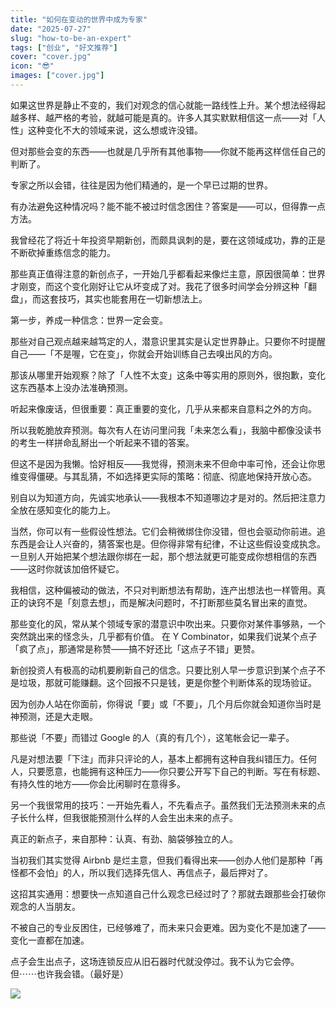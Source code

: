 ```yaml
---
title: "如何在变动的世界中成为专家"
date: "2025-07-27"
slug: "how-to-be-an-expert"
tags: ["创业", "好文推荐"]
cover: "cover.jpg"
icon: "😎"
images: ["cover.jpg"]
---
```

如果这世界是静止不变的，我们对观念的信心就能一路线性上升。某个想法经得起越多样、越严格的考验，就越可能是真的。许多人其实默默相信这一点——对「人性」这种变化不大的领域来说，这么想或许没错。



但对那些会变的东西——也就是几乎所有其他事物——你就不能再这样信任自己的判断了。



专家之所以会错，往往是因为他们精通的，是一个早已过期的世界。



有办法避免这种情况吗？能不能不被过时信念困住？答案是——可以，但得靠一点方法。



我曾经花了将近十年投资早期新创，而颇具讽刺的是，要在这领域成功，靠的正是不断砍掉重练信念的能力。



那些真正值得注意的新创点子，一开始几乎都看起来像烂主意，原因很简单：世界才刚变，而这个变化刚好让它从坏变成了对。我花了很多时间学会分辨这种「翻盘」，而这套技巧，其实也能套用在一切新想法上。



第一步，养成一种信念：世界一定会变。



那些对自己观点越来越笃定的人，潜意识里其实是认定世界静止。只要你不时提醒自己——「不是喔，它在变」，你就会开始训练自己去嗅出风的方向。



那该从哪里开始观察？除了「人性不太变」这条中等实用的原则外，很抱歉，变化这东西基本上没办法准确预测。



听起来像废话，但很重要：真正重要的变化，几乎从来都来自意料之外的方向。



所以我乾脆放弃预测。每次有人在访问里问我「未来怎么看」，我脑中都像没读书的考生一样拼命乱掰出一个听起来不错的答案。



但这不是因为我懒。恰好相反——我觉得，预测未来不但命中率可怜，还会让你思维变得僵硬。与其乱猜，不如选择更实际的策略：彻底、彻底地保持开放心态。



别自以为知道方向，先诚实地承认——我根本不知道哪边才是对的。然后把注意力全放在感知变化的能力上。



当然，你可以有一些假设性想法。它们会稍微绑住你没错，但也会驱动你前进。追东西是会让人兴奋的，猜答案也是。但你得非常有纪律，不让这些假设变成执念。
一旦别人开始把某个想法跟你绑在一起，那个想法就更可能变成你想相信的东西——这时你就该加倍怀疑它。



我相信，这种偏被动的做法，不只对判断想法有帮助，连产出想法也一样管用。真正的诀窍不是「刻意去想」，而是解决问题时，不打断那些莫名冒出来的直觉。



那些变化的风，常从某个领域专家的潜意识中吹出来。只要你对某件事够熟，一个突然跳出来的怪念头，几乎都有价值。
在 Y Combinator，如果我们说某个点子「疯了点」，那通常是称赞——搞不好还比「这点子不错」更赞。



新创投资人有极高的动机要刷新自己的信念。只要比别人早一步意识到某个点子不是垃圾，那就可能赚翻。这个回报不只是钱，更是你整个判断体系的现场验证。



因为创办人站在你面前，你得说「要」或「不要」，几个月后你就会知道你当时是神预测，还是大走眼。



那些说「不要」而错过 Google 的人（真的有几个），这笔帐会记一辈子。



凡是对想法要「下注」而非只评论的人，基本上都拥有这种自我纠错压力。任何人，只要愿意，也能拥有这种压力——你只要公开写下自己的判断。写在有标题、有持久性的地方——你会比闲聊时在意得多。



另一个我很常用的技巧：一开始先看人，不先看点子。虽然我们无法预测未来的点子长什么样，但我很能预测什么样的人会生出未来的点子。



真正的新点子，来自那种：认真、有劲、脑袋够独立的人。



当初我们其实觉得 Airbnb 是烂主意，但我们看得出来——创办人他们是那种「再怪都不会怕」的人，所以我们选择先信人、再信点子，最后押对了。



这招其实通用：想要快一点知道自己什么观念已经过时了？那就去跟那些会打破你观念的人当朋友。



不被自己的专业反困住，已经够难了，而未来只会更难。因为变化不是加速了——变化一直都在加速。



点子会生出点子，这场连锁反应从旧石器时代就没停过。我不认为它会停。
但⋯⋯也许我会错。（最好是）




![](https://prod-files-secure.s3.us-west-2.amazonaws.com/112d0858-5090-4d34-a606-b75eb8d65fd2/46476355-9cf3-4e99-9b7a-3531bc426380/1000202064.png?X-Amz-Algorithm=AWS4-HMAC-SHA256&X-Amz-Content-Sha256=UNSIGNED-PAYLOAD&X-Amz-Credential=ASIAZI2LB466ZP5L6IMM%2F20251003%2Fus-west-2%2Fs3%2Faws4_request&X-Amz-Date=20251003T171106Z&X-Amz-Expires=3600&X-Amz-Security-Token=IQoJb3JpZ2luX2VjELH%2F%2F%2F%2F%2F%2F%2F%2F%2F%2FwEaCXVzLXdlc3QtMiJHMEUCIFN4FUy9hgJY6eDckXtr3gPnNi3gjomW9Fk6Tu3NDN8LAiEAvZXCnzPmnRKCqsADSCdRwnAfcTBM20xZ1jct4Q%2FWtFgq%2FwMIShAAGgw2Mzc0MjMxODM4MDUiDNr4XVLKR2JNJ1QZaCrcA1VHdDPqGPI8VlBp3W9zFpBz6bLZ5QT%2BmJ98SIqGKtbkynzjrtkBuN5nKBq%2BYwagC7WdkqolFbPHjIgBYV6cJwG%2BGvQYZgbpuUMXBv%2BkdvU4W1yNkZasW2TAscIOuNMu9IRfOnaS%2FL8SiJVyTBzGzjXWHiisCrDqItrBlHBekl2SAtu0Ee3u8SkTZTw9b0utf7gZRaldlZlZk1C5gEYKt6hT9d8tdaZfl0TCLnVMSgmyh%2BHshOkcHry%2BKQv2v785u%2FjcU1S5PJJVjwL1QmMKO9JczpZNQJ3RBlI5dTz8h5E6q0t4166a%2F%2FDzzyJ9JZzaak6kiyf%2FnBLMbOO8OktsoqPkO4Yrcz3wqpFXl%2BJUBEK7If5O4Fy4s2d7D6CjVuOcfq1XXfpFDMGhHvUHse20R3JEjDTWpFhPQv0Ya4yIAIfob7qPL6xCPigVh4rune2D2Il4klbbzHwnq9eBmdj%2FeZqhTdEvZA1XqpcZ1kAYq%2BnB5%2BZca%2BB%2BvZDD%2Bl%2B3r8EKqgXVYLX9s59TLTfp%2B8Nc%2FHGQ1FhSpsS71nc6KX6AOaRCxOIoG5QdtKYvLk5D3bYwDFR5rt7mePlGveNGndsGYSbAhA4dKip6AgbUckbNwDaF2gKWtc2Ba%2Bbuu1mOMP31%2F8YGOqUBiW2aBpb37Ifjq4GeKVoZIK8bxN4DVl4xvD%2FdiV74LvpONcl%2BCYMYj6zvpEEH%2BAp%2Be2JE8BaUG0rSIg69DCtM8kHE5%2BahtlqSxir3%2FL9NL1VWUOTqutKuOyqIcbZvoJlC13%2BeaVo5Pk6rwQjC7i5JDOvcIxo193gPLvoDiK7jn9MP4RMXL2Ws6e4OmoAvkKE%2BqzKJjvHZ3Y9voILd8XIlubIdpZBF&X-Amz-Signature=6589ebde617f540bfc9990af135faee7ee0b71a18e46a5c0b952240f74810f89&X-Amz-SignedHeaders=host&x-amz-checksum-mode=ENABLED&x-id=GetObject)

